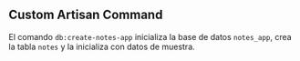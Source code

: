 ## Custom Artisan Command

El comando `db:create-notes-app` inicializa la base de datos `notes_app`, crea la tabla `notes` y la inicializa con datos de muestra.
